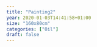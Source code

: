 ```yaml
---
title: "Painting2"
year: 2020-01-03T14:41:58+01:00
size: "160x80cm"
categories: ["Oil"]
draft: false
---
```

